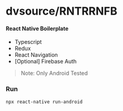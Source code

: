 # dvsource/RNTRRNFB
#### React Native Boilerplate

- Typescript
- Redux
- React Navigation
- [Optional] Firebase Auth

> Note: Only Android Tested

### Run

```sh
npx react-native run-android
```
